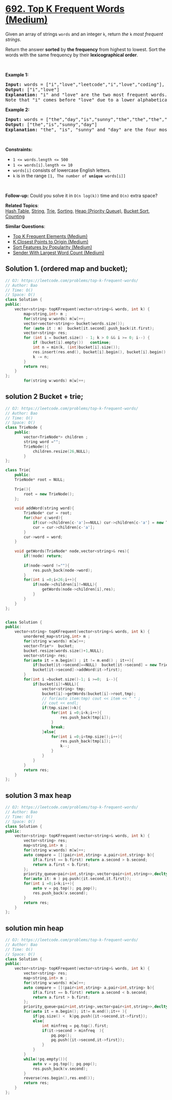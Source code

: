 # [692. Top K Frequent Words (Medium)](https://leetcode.com/problems/top-k-frequent-words/)

<p>Given an array of strings <code>words</code> and an integer <code>k</code>, return <em>the </em><code>k</code><em> most frequent strings</em>.</p>

<p>Return the answer <strong>sorted</strong> by <strong>the frequency</strong> from highest to lowest. Sort the words with the same frequency by their <strong>lexicographical order</strong>.</p>

<p>&nbsp;</p>
<p><strong>Example 1:</strong></p>

<pre><strong>Input:</strong> words = ["i","love","leetcode","i","love","coding"], k = 2
<strong>Output:</strong> ["i","love"]
<strong>Explanation:</strong> "i" and "love" are the two most frequent words.
Note that "i" comes before "love" due to a lower alphabetical order.
</pre>

<p><strong>Example 2:</strong></p>

<pre><strong>Input:</strong> words = ["the","day","is","sunny","the","the","the","sunny","is","is"], k = 4
<strong>Output:</strong> ["the","is","sunny","day"]
<strong>Explanation:</strong> "the", "is", "sunny" and "day" are the four most frequent words, with the number of occurrence being 4, 3, 2 and 1 respectively.
</pre>

<p>&nbsp;</p>
<p><strong>Constraints:</strong></p>

<ul>
	<li><code>1 &lt;= words.length &lt;= 500</code></li>
	<li><code>1 &lt;= words[i].length &lt;= 10</code></li>
	<li><code>words[i]</code> consists of lowercase English letters.</li>
	<li><code>k</code> is in the range <code>[1, The number of <strong>unique</strong> words[i]]</code></li>
</ul>

<p>&nbsp;</p>
<p><strong>Follow-up:</strong> Could you solve it in <code>O(n log(k))</code> time and <code>O(n)</code> extra space?</p>


**Related Topics**:  
[Hash Table](https://leetcode.com/tag/hash-table/), [String](https://leetcode.com/tag/string/), [Trie](https://leetcode.com/tag/trie/), [Sorting](https://leetcode.com/tag/sorting/), [Heap (Priority Queue)](https://leetcode.com/tag/heap-priority-queue/), [Bucket Sort](https://leetcode.com/tag/bucket-sort/), [Counting](https://leetcode.com/tag/counting/)

**Similar Questions**:
* [Top K Frequent Elements (Medium)](https://leetcode.com/problems/top-k-frequent-elements/)
* [K Closest Points to Origin (Medium)](https://leetcode.com/problems/k-closest-points-to-origin/)
* [Sort Features by Popularity (Medium)](https://leetcode.com/problems/sort-features-by-popularity/)
* [Sender With Largest Word Count (Medium)](https://leetcode.com/problems/sender-with-largest-word-count/)

## Solution 1. (ordered map and bucket);

```cpp
// OJ: https://leetcode.com/problems/top-k-frequent-words/
// Author: Bao
// Time: O()
// Space: O()
class Solution {
public:
    vector<string> topKFrequent(vector<string>& words, int k) {
        map<string,int> m ;
        for(string w:words) m[w]++;
        vector<vector<string>> bucket(words.size());
        for (auto it : m)  bucket[it.second].push_back(it.first);
        vector<string> res;
        for (int i = bucket.size() - 1; k > 0 && i >= 0; i--) {
            if (bucket[i].empty())   continue;
            int n = min(k, (int)bucket[i].size());
            res.insert(res.end(), bucket[i].begin(), bucket[i].begin() + n);
            k -= n;
        }
        return res;
    }
};
        for(string w:words) m[w]++;
```

## solution 2 Bucket + trie;
``` cpp
// OJ: https://leetcode.com/problems/top-k-frequent-words/
// Author: Bao
// Time: O()
// Space: O()
class TrieNode {
    public:
        vector<TrieNode*> children ;
        string word ="";
        TrieNode(){
            children.resize(26,NULL);            
        }
};

class Trie{
    public:
    TrieNode* root = NULL;
    
    Trie(){
        root = new TrieNode();
    };
    
    void addWord(string word){
        TrieNode* cur = root;
        for(char c:word){
            if(cur->children[c-'a']==NULL) cur->children[c-'a'] = new TrieNode();
            cur = cur->children[c-'a'];
        }
        cur->word = word;
    }
    
    void getWords(TrieNode* node,vector<string>& res){
        if(!node) return;
        
        if(node->word !=""){
            res.push_back(node->word);
        }
        for(int i =0;i<26;i++){
            if(node->children[i]!=NULL){
                getWords(node->children[i],res);
            }
        }
    }
};


class Solution {
public:
    vector<string> topKFrequent(vector<string>& words, int k) {
        unordered_map<string,int> m ;
        for(string w:words) m[w]++;
        vector<Trie*>  bucket;
        bucket.resize(words.size()+1,NULL);
        vector<string> res;
        for(auto it = m.begin() ; it != m.end() ; it++){
            if(bucket[it->second]==NULL)  bucket[it->second] = new Trie();
            bucket[it->second]->addWord(it->first);
        }
        for(int i =bucket.size()-1; i >=0;  i--){
            if(bucket[i]!=NULL){
                vector<string> tmp;
                bucket[i]->getWords(bucket[i]->root,tmp);
                // for(auto item:tmp) cout << item << " " ;
                // cout << endl;
                if(tmp.size()>k){
                    for(int i =0;i<k;i++){
                        res.push_back(tmp[i]);
                    }
                    break;
                }else{
                    for(int i =0;i<tmp.size();i++){
                        res.push_back(tmp[i]);
                        k--;
                    }
                }
            }
        }
        return res;
    }
};

```

## solution 3 max heap

``` cpp
// OJ: https://leetcode.com/problems/top-k-frequent-words/
// Author: Bao
// Time: O()
// Space: O()
class Solution {
public:
    vector<string> topKFrequent(vector<string>& words, int k) {
        vector<string> res;
        map<string,int> m ;
        for(string w:words) m[w]++;
        auto compare = [](pair<int,string> a,pair<int,string> b){
            if(a.first == b.first) return a.second > b.second;
            return a.first < b.first;
        };
        priority_queue<pair<int,string>,vector<pair<int,string>>,decltype(compare)> pq(compare);
        for(auto it: m ) pq.push({it.second,it.first});
        for(int i =0;i<k;i++){
            auto v = pq.top(); pq.pop();
            res.push_back(v.second);            
        }
        return res;
    }
};

```

## solution min heap 


```cpp
// OJ: https://leetcode.com/problems/top-k-frequent-words/
// Author: Bao
// Time: O()
// Space: O()
class Solution {
public:
    vector<string> topKFrequent(vector<string>& words, int k) {
        vector<string> res;
        map<string,int> m ;
        for(string w:words) m[w]++;
        auto compare = [](pair<int,string> a,pair<int,string> b){
            if(a.first == b.first) return a.second < b.second;
            return a.first > b.first;
        };
        priority_queue<pair<int,string>,vector<pair<int,string>>,decltype(compare)> pq(compare);
        for(auto it = m.begin(); it!= m.end();it++ ){
            if(pq.size() <  k)pq.push({it->second,it->first});
            else{
                int minfreq = pq.top().first;
                if(it->second > minfreq  ){
                    pq.pop();
                    pq.push({it->second,it->first});
                }
            }
        } 
        while(!pq.empty()){
            auto v = pq.top(); pq.pop();
            res.push_back(v.second);            
        }
        reverse(res.begin(),res.end());
        return res;
    }
};
```